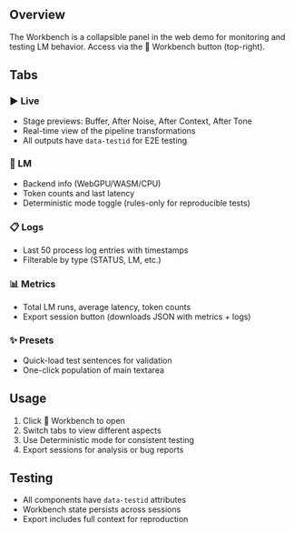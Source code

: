 ## Overview

The Workbench is a collapsible panel in the web demo for monitoring and testing LM behavior. Access via the 🔧 Workbench button (top-right).

## Tabs

### ▶️ Live

- Stage previews: Buffer, After Noise, After Context, After Tone
- Real-time view of the pipeline transformations
- All outputs have `data-testid` for E2E testing

### 🧠 LM

- Backend info (WebGPU/WASM/CPU)
- Token counts and last latency
- Deterministic mode toggle (rules-only for reproducible tests)

### 📋 Logs

- Last 50 process log entries with timestamps
- Filterable by type (STATUS, LM, etc.)

### 📊 Metrics

- Total LM runs, average latency, token counts
- Export session button (downloads JSON with metrics + logs)

### ✨ Presets

- Quick-load test sentences for validation
- One-click population of main textarea

## Usage

1. Click 🔧 Workbench to open
2. Switch tabs to view different aspects
3. Use Deterministic mode for consistent testing
4. Export sessions for analysis or bug reports

## Testing

- All components have `data-testid` attributes
- Workbench state persists across sessions
- Export includes full context for reproduction
